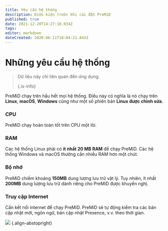 ```yaml
---
title: Yêu cầu hệ thống
description: Điều kiện trước khi cài đặt PreMiD
published: true
date: 2021-12-20T14:27:18.034Z
tags:
editor: markdown
dateCreated: 2020-06-11T18:04:21.843Z
---
```


# Những yêu cầu hệ thống

> Dữ liệu này chỉ liên quan đến ứng dụng.
>
> {.is-info}

PreMiD chạy trên hầu hết mọi hệ thống. Điều này có nghĩa là nó chạy trên **Linux**, **macOS**, **Windows** cũng như một số phiên bản **Linux được chỉnh sửa**.

### CPU
PreMiD chạy hoàn toàn tốt trên CPU một lõi.

### RAM
Các hệ thống Linux phải có **ít nhất 20 MB RAM** để chạy PreMiD. Các hệ thống Windows và macOS thường cần nhiều RAM hơn một chút.

### Bộ nhớ
PreMiD chiếm khoảng **150MB** dung lượng lưu trữ vật lý. Tuy nhiên, ít nhất **200MB** dung lượng lưu trữ dành riêng cho PreMiD được khuyến nghị.

### Truy cập Internet
Cần kết nối internet để chạy PreMiD. PreMiD sẽ tự động kiểm tra các bản cập nhật mới, ngôn ngữ, bản cập nhật Presence, v.v. theo thời gian.

![](https://a.icons8.com/ViUXyjOj/f4tFww/svg.svg) {.align-abstopright}
